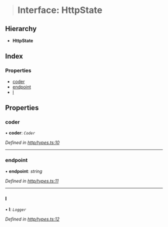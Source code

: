> # Interface: HttpState

## Hierarchy

* **HttpState**

## Index

### Properties

* [coder](_http_types_.httpstate.md#coder)
* [endpoint](_http_types_.httpstate.md#endpoint)
* [l](_http_types_.httpstate.md#l)

## Properties

###  coder

• **coder**: *`Coder`*

*Defined in [http/types.ts:10](https://github.com/polkadot-js/api/blob/5ee2caf/packages/rpc-provider/src/http/types.ts#L10)*

___

###  endpoint

• **endpoint**: *string*

*Defined in [http/types.ts:11](https://github.com/polkadot-js/api/blob/5ee2caf/packages/rpc-provider/src/http/types.ts#L11)*

___

###  l

• **l**: *`Logger`*

*Defined in [http/types.ts:12](https://github.com/polkadot-js/api/blob/5ee2caf/packages/rpc-provider/src/http/types.ts#L12)*